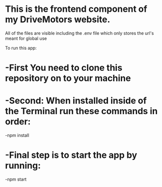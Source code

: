 # This is the frontend component of my DriveMotors website.

All of the files are visible including the .env file which only stores the url's meant for global use

To run this app:

# -First You need to clone this repository on to your machine

# -Second: When installed inside of the Terminal run these commands in order:

-npm install

# -Final step is to start the app by running:

-npm start
